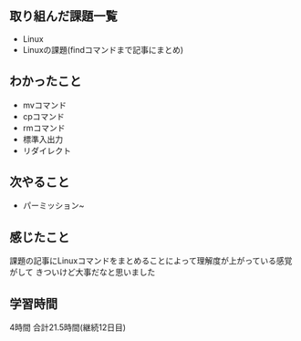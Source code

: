 ## 取り組んだ課題一覧
- Linux
- Linuxの課題(findコマンドまで記事にまとめ)
## わかったこと
- mvコマンド
- cpコマンド
- rmコマンド
- 標準入出力
- リダイレクト
## 次やること
- パーミッション~
## 感じたこと
課題の記事にLinuxコマンドをまとめることによって理解度が上がっている感覚がして
きついけど大事だなと思いました
## 学習時間
4時間
合計21.5時間(継続12日目)
